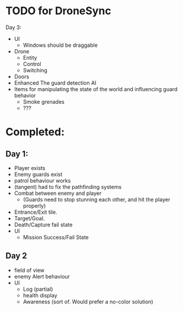 TODO for DroneSync
===============

Day 3:

* UI
  - Windows should be draggable
* Drone
  - Entity
  - Control
  - Switching
* Doors
* Enhanced The guard detection AI 
* Items for manipulating the state of the world and influencing guard behavior
  - Smoke grenades
  - ???


# Completed:
## Day 1:
* Player exists
* Enemy guards exist
* patrol behaviour works
* (tangent) had to fix the pathfinding systems
* Combat between enemy and player 
  - (Guards need to stop stunning each other, and hit the player properly)
* Entrance/Exit tile.
* Target/Goal.
* Death/Capture fail state
* UI
  - Mission Success/Fail State

## Day 2
* field of view
* enemy Alert behaviour
* UI
  - Log (partial)
  - health display
  - Awareness (sort of. Would prefer a no-color solution)
